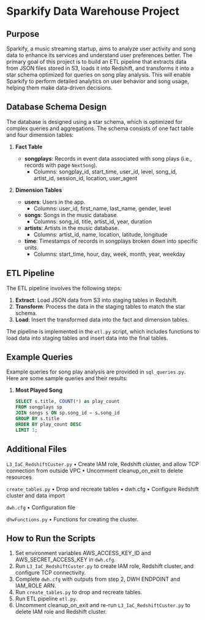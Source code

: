 # Sparkify Data Warehouse Project

## Purpose

Sparkify, a music streaming startup, aims to analyze user activity and song data to enhance its services and understand user preferences better. The primary goal of this project is to build an ETL pipeline that extracts data from JSON files stored in S3, loads it into Redshift, and transforms it into a star schema optimized for queries on song play analysis. This will enable Sparkify to perform detailed analytics on user behavior and song usage, helping them make data-driven decisions.

## Database Schema Design

The database is designed using a star schema, which is optimized for complex queries and aggregations. The schema consists of one fact table and four dimension tables:

1. **Fact Table**
   - **songplays**: Records in event data associated with song plays (i.e., records with page `NextSong`).
     - Columns: songplay_id, start_time, user_id, level, song_id, artist_id, session_id, location, user_agent

2. **Dimension Tables**
   - **users**: Users in the app.
     - Columns: user_id, first_name, last_name, gender, level
   - **songs**: Songs in the music database.
     - Columns: song_id, title, artist_id, year, duration
   - **artists**: Artists in the music database.
     - Columns: artist_id, name, location, latitude, longitude
   - **time**: Timestamps of records in songplays broken down into specific units.
     - Columns: start_time, hour, day, week, month, year, weekday


## ETL Pipeline

The ETL pipeline involves the following steps:

1. **Extract**: Load JSON data from S3 into staging tables in Redshift.
2. **Transform**: Process the data in the staging tables to match the star schema.
3. **Load**: Insert the transformed data into the fact and dimension tables.

The pipeline is implemented in the `etl.py` script, which includes functions to load data into staging tables and insert data into the final tables.


## Example Queries

Example queries for song play analysis are provided in `sql_queries.py`. Here are some sample queries and their results:

1. **Most Played Song**
   ```sql
   SELECT s.title, COUNT(*) as play_count
   FROM songplays sp
   JOIN songs s ON sp.song_id = s.song_id
   GROUP BY s.title
   ORDER BY play_count DESC
   LIMIT 1;

## Additional Files

`L3_IaC_RedshiftCuster.py`
	•	Create IAM role, Redshift cluster, and allow TCP connection from outside VPC
	•	Uncomment cleanup_on_exit to delete resources

`create_tables.py`
	•	Drop and recreate tables
	•	dwh.cfg
	•	Configure Redshift cluster and data import

`dwh.cfg`
	•	Configuration file

 `dhwFunctions.py`
	•	Functions for creating the cluster.


## How to Run the Scripts
1. Set environment variables AWS_ACCESS_KEY_ID and AWS_SECRET_ACCESS_KEY in `dwh.cfg`.
2. Run `L3_IaC_RedshiftCuster.py` to create IAM role, Redshift cluster, and configure TCP connectivity.
3. Complete `dwh.cfg` with outputs from step 2, DWH ENDPOINT and IAM_ROLE ARN.
4. Run `create_tables.py` to drop and recreate tables.
5. Run ETL pipeline `etl.py`.
6. Uncomment cleanup_on_exit and re-run `L3_IaC_RedshiftCuster.py` to delete IAM role and Redshift cluster.
